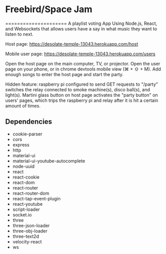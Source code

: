 # Freebird/Space Jam
=====================
A playlist voting App Using Node.js, React, and Websockets that allows users have a say in what music they want to listen to next.

Host page: https://desolate-temple-13043.herokuapp.com/host

Mobile user page: https://desolate-temple-13043.herokuapp.com/users

Open the host page on the main computer, TV, or projector. Open the user page on your phone, or in chrome devtools mobile view (⌘ + ⇧ + M). Add enough songs to enter the host page and start the party.

Hidden feature: raspberry pi configured to send GET requests to "/party" switches the relay connected to smoke machine(s), disco ball(s), and light(s). Martini glass button on host page activates the "party button" on users' pages, which trips the raspberry pi and relay after it is hit a certain amount of times.

## Dependencies
* cookie-parser
* cors
* express
* http
* material-ui
* material-ui-youtube-autocomplete
* node-uuid
* react
* react-cookie
* react-dom
* react-router
* react-router-dom
* react-tap-event-plugin
* react-youtube
* script-loader
* socket.io
* three
* three-json-loader
* three-obj-loader
* three-text2d
* velocity-react
* ws

